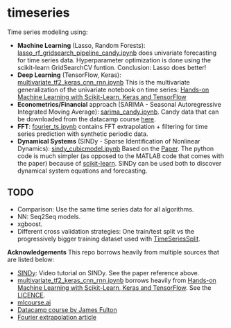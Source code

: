 # timeseries

Time series modeling using:
 - **Machine Learning** (Lasso, Random Forests): [lasso_rf_gridsearch_pipeline_candy.ipynb](lasso_rf_gridsearch_pipeline_candy.ipynb) does univariate forecasting for time series data. Hyperparameter optimization is done using the scikit-learn GridSearchCV funtion. Conclusion: Lasso does better!
 - **Deep Learning** (TensorFlow, Keras): [multivariate_tf2_keras_cnn_rnn.ipynb](multivariate_tf2_keras_cnn_rnn.ipynb) 
 This is the multivariate generalization of the univariate notebook on time series:
[Hands-on Machine Learning with Scikit-Learn, Keras and TensorFlow](https://github.com/ageron/handson-ml2/blob/master/15_processing_sequences_using_rnns_and_cnns.ipynb)
 - **Econometrics/Financial** approach (SARIMA - Seasonal Autoregressive Integrated Moving Average): [sarima_candy.ipynb](sarima_candy.ipynb). Candy data that can be downloaded from the datacamp course [here](https://www.datacamp.com/courses/forecasting-using-arima-models-in-python). 
 - **FFT**: [fourier_ts.ipynb](fourier_ts.ipynb) contains FFT extrapolation + filtering for time series prediction with synthetic periodic data.
 - **Dynamical Systems** (SINDy - Sparse Identification of Nonlinear Dynamics): [sindy_cubicmodel.ipynb](sindy_cubicmodel.ipynb) Based on the [Paper](https://www.pnas.org/content/113/15/3932). The python code is much simpler (as opposed to the MATLAB code that comes with the paper) because of [scikit-learn](https://github.com/scikit-learn/scikit-learn). SINDy can be used both to discover dynamical system equations and forecasting.

## TODO
 - Comparison: Use the same time series data for all algorithms.
 - NN: Seq2Seq models.
 - xgboost.
 - Different cross validation strategies: One train/test split vs the progressively bigger training dataset used with [TimeSeriesSplit](https://scikit-learn.org/stable/modules/generated/sklearn.model_selection.TimeSeriesSplit.html).

**Acknowledgements**
This repo borrows heavily from multiple sources that are listed below:
 - [SINDy](https://www.youtube.com/watch?v=gSCa78TIldg&t=1114s): Video tutorial on SINDy. See the paper reference above.
 - [multivariate_tf2_keras_cnn_rnn.ipynb](multivariate_tf2_keras_cnn_rnn.ipynb) borrows heavily from [Hands-on Machine Learning with Scikit-Learn, Keras and TensorFlow](https://github.com/ageron/handson-ml2/blob/master/15_processing_sequences_using_rnns_and_cnns.ipynb). See the [LICENCE](https://github.com/ageron/handson-ml2/blob/master/LICENSE).
 - [mlcourse.ai](https://mlcourse.ai/articles/topic9-part1-time-series/)
 - [Datacamp course by James Fulton](https://www.datacamp.com/courses/forecasting-using-arima-models-in-python)
 - [Fourier extrapolation article](https://www.kdnuggets.com/2016/11/combining-different-methods-create-advanced-time-series-prediction.html)
 
